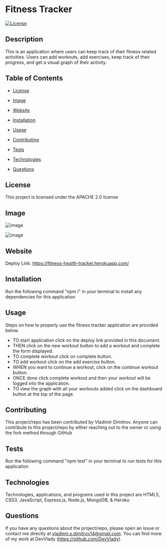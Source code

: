 # Fitness Tracker

[![License](https://img.shields.io/badge/License-Apache%202.0-blue.svg)](https://opensource.org/licenses/Apache-2.0)

## Description

This is an application where users can keep track of their fitness related activities. Users can add workouts, add exercises, keep track of their progress, and get a visual graph of their activity.

## Table of Contents

* [License](#license)

* [Image](#image)

* [Website](#website)

* [Installation](#installation)

* [Usage](#usage)

* [Contributing](#contributing)

* [Tests](#tests)

* [Technologies](#technologies)

* [Questions](#questions)

## License

This project is licensed under the APACHE 2.0 license

## Image

![image](https://user-images.githubusercontent.com/71519918/103468180-321b3900-4d1c-11eb-805b-7cd1bba01959.png)

![image](https://user-images.githubusercontent.com/71519918/103468352-e073ae00-4d1d-11eb-8768-17850ce30f20.png)

## Website

Deploy Link: https://fitness-health-tracker.herokuapp.com/

## Installation

Run the following command "npm i" in your terminal to install any dependencies for this application

## Usage

Steps on how to properly use the fitness tracker application are provided below.

* TO start application click on the deploy link provided in this document.
* THEN click on the new workout button to add a workout and complete the form displayed.
* TO complete workout click on complete button.
* TO add workout click on the add exercise button.
* WHEN you want to continue a workout, click on the continue workout button.
* ONCE done click complete workout and then your workout will be logged into the application.
* TO view the graph with all your workouts added click on the dashboard button at the top of the page.

## Contributing

This project/repo has been contributed by Vladimir Dimitrov. Anyone can contribute to this project/repo by either reaching out to the owner or using the fork method through GitHub

## Tests

Run the following command "npm test" in your terminal to run tests for this application

## Technologies

Technologies, applications, and programs used in this project are HTML5, CSS3, JavaScript, Express.js, Node.js, MongoDB, & Heroku

## Questions

If you have any questions about the project/repo, please open an issue or contact me directly at <vladimir.s.dimitrov14@gmail.com>.
You can find more of my work at DevVlady (https://github.com/DevVlady).